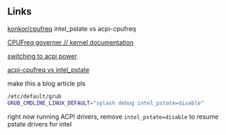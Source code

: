 ## Links
[konkor/cpufreq](https://konkor.github.io/cpufreq/faq/)
intel_pstate vs acpi-cpufreq

[CPUFreq governer // kernel documentation](https://www.kernel.org/doc/Documentation/cpu-freq/governors.txt)


[switching to acpi power](https://silvae86.github.io/2020/06/13/switching-to-acpi-power/#google_vignette)

[acpi-cpufreq vs intel_pstate](https://www.phoronix.com/review/intel_pstate_linux315)


make this a blog article pls

```sh
/etc/default/grub
GRUB_CMDLINE_LINUX_DEFAULT="splash debug intel_pstate=disable"
```

right now running ACPI drivers, remove `intel_pstate=disable` to resume pstate drivers for intel